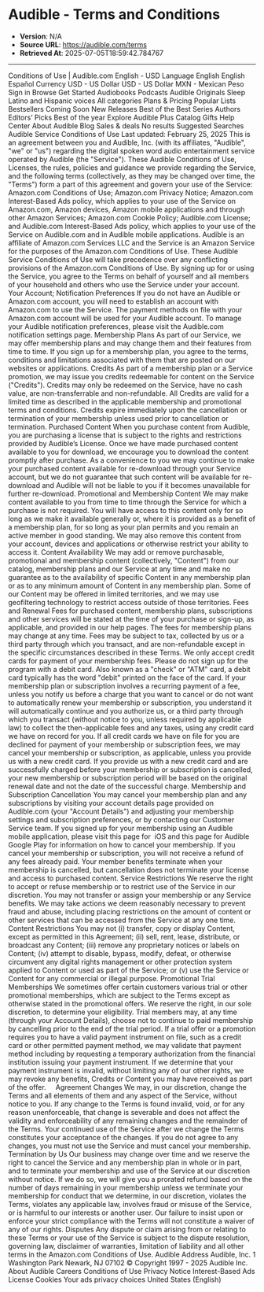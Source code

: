 # Audible - Terms and Conditions

- **Version**: N/A
- **Source URL**: https://audible.com/terms
- **Retrieved At**: 2025-07-05T18:59:42.784767

---

Conditions of Use | Audible.com English - USD Language English English Español Currency USD - US Dollar USD - US Dollar MXN - Mexican Peso Sign in Browse Get Started Audiobooks Podcasts Audible Originals Sleep Latino and Hispanic voices All categories Plans &amp; Pricing Popular Lists Bestsellers Coming Soon New Releases Best of the Best Series Authors Editors’ Picks Best of the year Explore Audible Plus Catalog Gifts Help Center About Audible Blog Sales &amp; deals No results Suggested Searches Audible Service Conditions of Use Last updated: February 25, 2025 This is an agreement between you and Audible, Inc. (with its affiliates, "Audible", "we" or "us") regarding the digital spoken word audio entertainment service operated by Audible (the "Service"). These Audible Conditions of Use, Licenses,&nbsp;the rules, policies and guidance we provide regarding the Service, and the following terms (collectively, as they may be changed over time, the "Terms") form a part of this agreement and govern your use of the Service: Amazon.com Conditions of Use; Amazon.com Privacy Notice; Amazon.com Interest-Based Ads policy, which applies to your use of the Service on Amazon.com, Amazon devices, Amazon mobile applications and through other Amazon Services; Amazon.com Cookie Policy; Audible.com License; and Audible.com Interest-Based Ads policy, which applies to your use of the Service on Audible.com and in Audible mobile applications. Audible is an affiliate of Amazon.com Services LLC and the Service is an Amazon Service for the purposes of the Amazon.com Conditions of Use. These Audible Service Conditions of Use will take precedence over any conflicting provisions of the Amazon.com Conditions of Use. By signing up for or using the Service, you agree to the Terms on behalf of yourself and all members of your household and others who use the Service under your account. Your Account; Notification Preferences If you do not have an Audible or Amazon.com account, you will need to establish an account with Amazon.com to use the Service. The payment methods on file with your Amazon.com account will be used for your Audible account. To manage your Audible notification preferences, please visit the Audible.com notification settings page. Membership Plans As part of our Service, we may offer membership plans and may change them and their features from time to time. If you sign up for a membership plan, you agree to the terms, conditions and limitations associated with them that are posted on our websites or applications. Credits As part of a membership plan or a Service promotion, we may issue you credits redeemable for content on the Service ("Credits"). Credits may only be redeemed on the Service, have no cash value, are non-transferrable and non-refundable. All Credits are valid for a limited time as described in the applicable membership and promotional terms and conditions. Credits expire immediately upon the cancellation or termination of your membership unless used prior to cancellation or termination. Purchased Content When you purchase content from Audible, you are purchasing a license that is subject to the rights and restrictions provided by Audible’s License. Once we have made purchased content available to you for download, we encourage you to download the content promptly after purchase. As a convenience to you we may continue to make your purchased content available for re-download through your Service account, but we do not guarantee that such content will be available for re-download and Audible will not be liable to you if it becomes unavailable for further re-download. Promotional and Membership Content We may make content available to you from time to time through the Service for which a purchase is not required. You will have access to this content only for so long as we make it available generally or, where it is provided as a benefit of a membership plan, for so long as your plan permits and you remain an active member in good standing. We may also remove this content from your account, devices and applications or otherwise restrict your ability to access it. Content Availability We may add or remove purchasable, promotional and membership content (collectively, "Content") from our catalog, membership plans and our Service at any time and make no guarantee as to the availability of specific Content in any membership plan or as to any minimum amount of Content in any membership plan. Some of our Content may be offered in limited territories, and we may use geofiltering technology to restrict access outside of those territories. Fees and Renewal Fees for purchased content, membership plans, subscriptions and other services will be stated at the time of your purchase or sign-up, as applicable, and provided in our help pages. The fees for membership plans may change at any time. Fees may be subject to tax, collected by us or a third party through which you transact, and are non-refundable except in the specific circumstances described in these Terms. We only accept credit cards for payment of your membership fees. Please do not sign up for the program with a debit card. Also known as a "check" or "ATM" card, a debit card typically has the word "debit" printed on the face of the card. If your membership plan or subscription involves a recurring payment of a fee, unless you notify us before a charge that you want to cancel or do not want to automatically renew your membership or subscription, you understand it will automatically continue and you authorize us, or a third party through which you transact (without notice to you, unless required by applicable law) to collect the then-applicable fees and any taxes, using any credit card we have on record for you. If all credit cards we have on file for you are declined for payment of your membership or subscription fees, we may cancel your membership or subscription, as applicable, unless you provide us with a new credit card. If you provide us with a new credit card and are successfully charged before your membership or subscription is cancelled, your new membership or subscription period will be based on the original renewal date and not the date of the successful charge. Membership and Subscription Cancellation You may cancel your membership plan and any subscriptions by visiting your account details page provided on Audible.com (your "Account Details") and adjusting your membership settings and subscription preferences, or by contacting our Customer Service team. If you signed up for your membership using an Audible mobile application, please visit this page for &nbsp;iOS and this page for Audible Google Play for information on how to cancel your membership. If you cancel your membership or subscription, you will not receive a refund of any fees already paid. Your member benefits terminate when your membership is cancelled, but cancellation does not terminate your license and access to purchased content. Service Restrictions We reserve the right to accept or refuse membership or to restrict use of the Service in our discretion. You may not transfer or assign your membership or any Service benefits. We may take actions we deem reasonably necessary to prevent fraud and abuse, including placing restrictions on the amount of content or other services that can be accessed from the Service at any one time. Content Restrictions You may not (i) transfer, copy or display Content, except as permitted in this Agreement; (ii) sell, rent, lease, distribute, or broadcast any Content; (iii) remove any proprietary notices or labels on Content; (iv) attempt to disable, bypass, modify, defeat, or otherwise circumvent any digital rights management or other protection system applied to Content or used as part of the Service; or (v) use the Service or Content for any commercial or illegal purpose. Promotional Trial Memberships We sometimes offer certain customers various trial or other promotional memberships, which are subject to the Terms except as otherwise stated in the promotional offers. We reserve the right, in our sole discretion, to determine your eligibility. Trial members may, at any time (through your Account Details), choose not to continue to paid membership by cancelling prior to the end of the trial period. If a trial offer or a promotion requires you to have a valid payment instrument on file, such as a credit card or other permitted payment method, we may validate that payment method including by requesting a temporary authorization from the financial institution issuing your payment instrument. If we determine that your payment instrument is invalid, without limiting any of our other rights, we may revoke any benefits, Credits or Content you may have received as part of the offer. &nbsp; &nbsp; Agreement Changes We may, in our discretion, change the Terms and all elements of them and any aspect of the Service, without notice to you. If any change to the Terms is found invalid, void, or for any reason unenforceable, that change is severable and does not affect the validity and enforceability of any remaining changes and the remainder of the Terms. Your continued use of the Service after we change the Terms constitutes your acceptance of the changes. If you do not agree to any changes, you must not use the Service and must cancel your membership. Termination by Us Our business may change over time and we reserve the right to cancel the Service and any membership plan in whole or in part, and to terminate your membership and use of the Service at our discretion without notice. If we do so, we will give you a prorated refund based on the number of days remaining in your membership unless we terminate your membership for conduct that we determine, in our discretion, violates the Terms, violates any applicable law, involves fraud or misuse of the Service, or is harmful to our interests or another user. Our failure to insist upon or enforce your strict compliance with the Terms will not constitute a waiver of any of our rights. Disputes Any dispute or claim arising from or relating to these Terms or your use of the Service is subject to the dispute resolution, governing law, disclaimer of warranties, limitation of liability and all other terms in the Amazon.com Conditions of Use. Audible Address Audible, Inc. 1 Washington Park Newark, NJ 07102 © Copyright 1997 - 2025 Audible Inc. About Audible Careers Conditions of Use Privacy Notice Interest-Based Ads License Cookies Your ads privacy choices United States (English)
